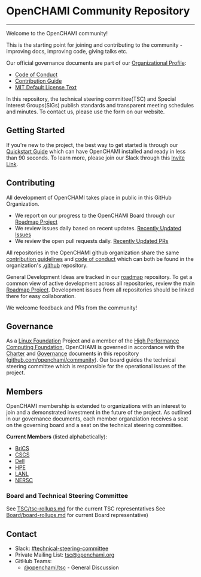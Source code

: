 # OpenCHAMI Community Repository
---
Welcome to the OpenCHAMI community!

This is the starting point for joining and contributing to the community - improving docs, improving code, giving talks etc.

Our official governance documents are part of our [Organizational Profile](https://github.com/OpenCHAMI/.github):
  * [Code of Conduct](https://github.com/OpenCHAMI/.github/blob/main/CODE_OF_CONDUCT.md)
  * [Contribution Guide](https://github.com/OpenCHAMI/.github/blob/main/CONTRIBUTING.md)
  * [MIT Default License Text](https://github.com/OpenCHAMI/.github/blob/main/LICENSE)

In this repository, the technical steering committee(TSC) and Special Interest Groups(SIGs) publish standards and transparent meeting schedules and minutes.  To contact us, please use the form on our website.

## Getting Started

If you're new to the project, the best way to get started is through our [Quickstart Guide](https://openchami.org/guides/getting_started/) which can have OpenCHAMI installed and ready in less than 90 seconds.  To learn more, please join our Slack through this [Invite Link](https://join.slack.com/t/openchami/shared_invite/zt-2xn9wctqq-tptRqPUeFQtTsENRkrCkBg).

## Contributing

All development of OpenCHAMI takes place in public in this GitHub Organization.

* We report on our progress to the OpenCHAMI Board through our [Roadmap Project](https://github.com/orgs/OpenCHAMI/projects/1)
* We review issues daily based on recent updates. [Recently Updated Issues](https://github.com/search?q=org%3AOpenCHAMI++&type=issues&state=open&s=updated&o=desc)
* We review the open pull requests daily. [Recently Updated PRs](https://github.com/search?q=org%3AOpenCHAMI++&type=pullrequests&s=updated&o=desc&state=open)

All repositories in the OpenCHAMI github organization share the same [contribution guidelines](https://github.com/OpenCHAMI/.github/blob/main/CONTRIBUTING.md) and [code of conduct](https://github.com/OpenCHAMI/.github/blob/main/CODE_OF_CONDUCT.md) which can both be found in the organization's [.github](https://github.com/OpenCHAMI/.github) repository.

General Development Ideas are tracked in our [roadmap](https://github.com/OpenCHAMI/roadmap) repository.  To get a common view of active development across all repositories, review the main [Roadmap Project](https://github.com/orgs/OpenCHAMI/projects/1).  Development issues from all repositories should be linked there for easy collaboration.

We welcome feedback and PRs from the community!


## Governance

As a [Linux Foundation](https://www.linuxfoundation.org/) Project and a member of the [High Performance Computing Foundation](https://www.hpsf.io), OpenCHAMI is governed in accordance with the [Charter](/Charter.md) and [Governance](/Governance.md) documents in this repository ([github.com/openchami/community](https://www.github.com/openchami/community)).  Our board guides the technical steering committee which is responsible for the operational issues of the project.

## Members

OpenCHAMI membership is extended to organizations with an interest to join and a demonstrated investment in the future of the project.  As outlined in our governance documents, each member organziation receives a seat on the governing board and a seat on the technical steering committee.

**Current Members** (listed alphabetically):

* [BriCS](https://bristol.ac.uk/research/centres/bristol-supercomputing/)
* [CSCS](https://www.cscs.ch)
* [Dell](https://www.dell.com)
* [HPE](https://www.hpe.com)
* [LANL](https://www.lanl.gov)
* [NERSC](https://www.nersc.gov)

### Board and Technical Steering Committee

See [TSC/tsc-rollups.md](/TSC/tsc-rollups.md) for the current TSC representatives
See [Board/board-rollups.md](/Board/board-rollups.md) for current Board representative)


## Contact
- Slack: [#technical-steering-committee](https://openchami.slack.com/archives/C06681FDYFM)
- Private Mailing List: tsc@openchami.org
- GitHub Teams:
    - [@openchami/tsc](https://github.com/orgs/openchami/teams/tsc) - General Discussion
